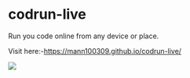 # codrun-live
Run you code online from any device or place.

Visit here:-https://mann100309.github.io/codrun-live/

<img width="auto" height="auto" src="https://user-images.githubusercontent.com/100406709/218088779-974dce6a-82e9-496a-909e-c758059bdce3.png">
